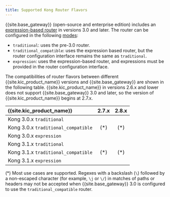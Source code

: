 ```yaml
---
title: Supported Kong Router Flavors
---
```



{{site.base_gateway}} (open-source and enterprise edition) includes an [expression-based router][gateway-expression-router] in versions 3.0 and later. 
The router can be configured in the following [modes][gateway-router-flavor]:

- `traditional`: uses the pre-3.0 router.
- `traditional_compatible`: uses the expression based router, but the router configuration interface remains the same as `traditional`.
- `expression`: uses the expression-based router, and expressions must be provided in the router configuration interface.

The compatibilities of router flavors between different {{site.kic_product_name}} versions and {{site.base_gateway}} are shown in the following table.
{{site.kic_product_name}} in versions 2.6.x and lower does not support {{site.base_gateway}} 3.0 and later, so the version of {{site.kic_product_name}} begins at 2.7.x.

| {{site.kic_product_name}}            | 2.7.x                           | 2.8.x
|:-------------------------------------|:-------------------------------:|:-------------------------------:|
| Kong 3.0.x  `traditional`            |  <i class="fa fa-check"></i>    | <i class="fa fa-check"></i> | 
| Kong 3.0.x  `traditional_compatible` |  <i class="fa fa-times"></i>(*) | <i class="fa fa-times"></i>(*) | 
| Kong 3.0.x  `expression`             |  <i class="fa fa-times"></i>    | <i class="fa fa-times"></i>  | 
| Kong 3.1.x  `traditional`            |  <i class="fa fa-check"></i>    |  <i class="fa fa-check"></i> |    
| Kong 3.1.x  `traditional_compatible` |  <i class="fa fa-times"></i>(*) | <i class="fa fa-times"></i>(*) | 
| Kong 3.1.x  `expression`             |  <i class="fa fa-times"></i>    | <i class="fa fa-times"></i> |

(*) Most use cases are supported. Regexes with a backslash (`\`) followed by a non-escaped character (for example, `\j` or `\/`) in matches of paths or headers
may not be accepted when {{site.base_gateway}} 3.0 is configured to use the `traditional_compatible` router.

[gateway-expression-router]:/gateway/latest/key-concepts/routes/expressions/
[gateway-router-flavor]:/gateway/latest/reference/configuration/#router_flavor
